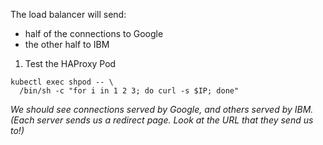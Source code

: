 The load balancer will send:

* half of the connections to Google
* the other half to IBM


1. Test the HAProxy Pod

```execute
kubectl exec shpod -- \
  /bin/sh -c "for i in 1 2 3; do curl -s $IP; done"
```

*We should see connections served by Google, and others served by IBM.
(Each server sends us a redirect page. Look at the URL that they send us to!)*